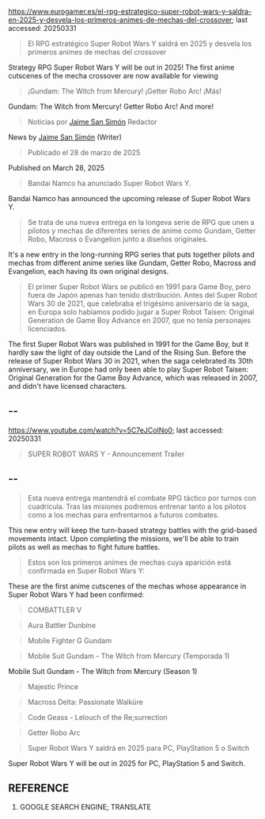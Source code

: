 https://www.eurogamer.es/el-rpg-estrategico-super-robot-wars-y-saldra-en-2025-y-desvela-los-primeros-animes-de-mechas-del-crossover; last accessed: 20250331

> El RPG estratégico Super Robot Wars Y saldrá en 2025 y desvela los primeros animes de mechas del crossover

Strategy RPG Super Robot Wars Y will be out in 2025! The first anime cutscenes of the mecha crossover are now available for viewing

> ¡Gundam: The Witch from Mercury! ¡Getter Robo Arc! ¡Más!

Gundam: The Witch from Mercury! Getter Robo Arc! And more!

> Noticias por [Jaime San Simón](https://www.eurogamer.es/authors/jaime-san-simon) Redactor

News by [Jaime San Simón](https://www.eurogamer.es/authors/jaime-san-simon) (Writer)

> Publicado el 28 de marzo de 2025

Published on March 28, 2025

> Bandai Namco ha anunciado Super Robot Wars Y.

Bandai Namco has announced the upcoming release of Super Robot Wars Y.

> Se trata de una nueva entrega en la longeva serie de RPG que unen a pilotos y mechas de diferentes series de anime como Gundam, Getter Robo, Macross o Evangelion junto a diseños originales.

It's a new entry in the long-running RPG series that puts together pilots and mechas from different anime series like Gundam, Getter Robo, Macross and Evangelion, each having its own original designs.

> El primer Super Robot Wars se publicó en 1991 para Game Boy, pero fuera de Japón apenas han tenido distribución. Antes del Super Robot Wars 30 de 2021, que celebraba el trigésimo aniversario de la saga, en Europa solo habíamos podido jugar a Super Robot Taisen: Original Generation de Game Boy Advance en 2007, que no tenía personajes licenciados. 

The first Super Robot Wars was published in 1991 for the Game Boy, but it hardly saw the light of day outside the Land of the Rising Sun. Before the release of Super Robot Wars 30 in 2021, when the saga celebrated its 30th anniversary, we in Europe had only been able to play Super Robot Taisen: Original Generation for the Game Boy Advance, which was released in 2007, and didn't have licensed characters.

## --

https://www.youtube.com/watch?v=5C7eJColNo0; last accessed: 20250331

> SUPER ROBOT WARS Y - Announcement Trailer 

## --

> Esta nueva entrega mantendrá el combate RPG táctico por turnos con cuadrícula. Tras las misiones podremos entrenar tanto a los pilotos como a los mechas para enfrentarnos a futuros combates.

This new entry will keep the turn-based strategy battles with the grid-based movements intact. Upon completing the missions, we'll be able to train pilots as well as mechas to fight future battles.

> Estos son los primeros animes de mechas cuya aparición está confirmada en Super Robot Wars Y:

These are the first anime cutscenes of the mechas whose appearance in Super Robot Wars Y had been confirmed: 

> COMBATTLER V

> Aura Battler Dunbine
    
> Mobile Fighter G Gundam
    
> Mobile Suit Gundam - The Witch from Mercury (Temporada 1)

Mobile Suit Gundam - The Witch from Mercury (Season 1)
    
> Majestic Prince
    
> Macross Delta: Passionate Walküre
    
> Code Geass - Lelouch of the Re;surrection
    
> Getter Robo Arc

> Super Robot Wars Y saldrá en 2025 para PC, PlayStation 5 o Switch

Super Robot Wars Y will be out in 2025 for PC, PlayStation 5 and Switch.

## REFERENCE

1) GOOGLE SEARCH ENGINE; TRANSLATE